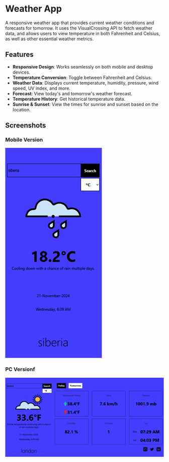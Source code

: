 # Weather App

A responsive weather app that provides current weather conditions and forecasts for tomorrow. It uses the VisualCrossing API to fetch weather data, and allows users to view temperature in both Fahrenheit and Celsius, as well as other essential weather metrics.

## Features

- **Responsive Design**: Works seamlessly on both mobile and desktop devices.
- **Temperature Conversion**: Toggle between Fahrenheit and Celsius.
- **Weather Data**: Displays current temperature, humidity, pressure, wind speed, UV index, and more.
- **Forecast**: View today's and tomorrow's weather forecast.
- **Temperature History**: Get historical temperature data.
- **Sunrise & Sunset**: View the times for sunrise and sunset based on the location.

## Screenshots

### Mobile Version

![Mobile Version](./src/asset/images/ssm.png)

### PC Versionf

![PC Version](./src/asset/images/sspc.png)
